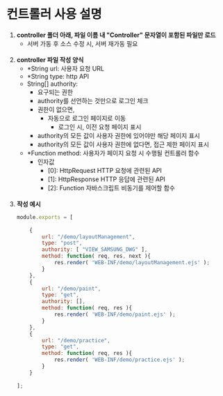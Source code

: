 # 컨트롤러 사용 설명

1. **controller 폴더 아래, 파일 이름 내  "Controller" 문자열이 포함된 파일만 로드**
	- 서버 가동 후 소스 수정 시, 서버 재가동 필요
	<br>
2. **controller 파일 작성 양식**
	- *String url: 사용자 요청 URL
	- *String type: http API
	- String[] authority: 
		- 요구되는 권한
		- authority를 선언하는 것만으로 로그인 체크
		- 권한이 없으면, 
			- 자동으로 로그인 페이지로 이동 
				- 로그인 시, 이전 요청 페이지 표시
		- authority의 모든 값이 사용자 권한에 있어야만 해당 페이지 표시
		- authority의 모든 값이 사용자 권한에 없다면, 접근 제한 페이지 표시
	- *Function method: 사용자가 페이지 요청 시 수행될 컨트롤러 함수
		- 인자값
			- [0]: HttpRequest HTTP 요청에 관련된 API
			- [1]: HttpResponse HTTP 응답에 관련된 API
			- [2]: Function 자바스크립트 비동기를 제어할 함수
	<br>
3. **작성 예시**
	```javascript
	module.exports = [
		
		{
			url: "/demo/layoutManagement",
			type: "post",
			authority: [ "VIEW_SAMSUNG_DWG" ], 
			method: function( req, res, next ){
				res.render( 'WEB-INF/demo/layoutManagement.ejs' );
			}
		},
		{
			url: "/demo/paint",
			type: "get",
			authority: [],
			method: function( req, res ){
				res.render( 'WEB-INF/demo/paint.ejs' );
			}
		},
		{
			url: "/demo/practice",
			type: "get",
			method: function( req, res ){
				res.render( 'WEB-INF/demo/practice.ejs' );
			}
		}
		
	];
	```
	<br>